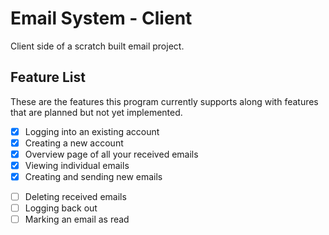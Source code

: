 # Email System - Client

Client side of a scratch built email project.

## Feature List

These are the features this program currently supports along with features that are planned but not yet implemented.

- [x] Logging into an existing account
- [x] Creating a new account
- [x] Overview page of all your received emails
- [x] Viewing individual emails
- [x] Creating and sending new emails
* [ ] Deleting received emails
* [ ] Logging back out
* [ ] Marking an email as read
